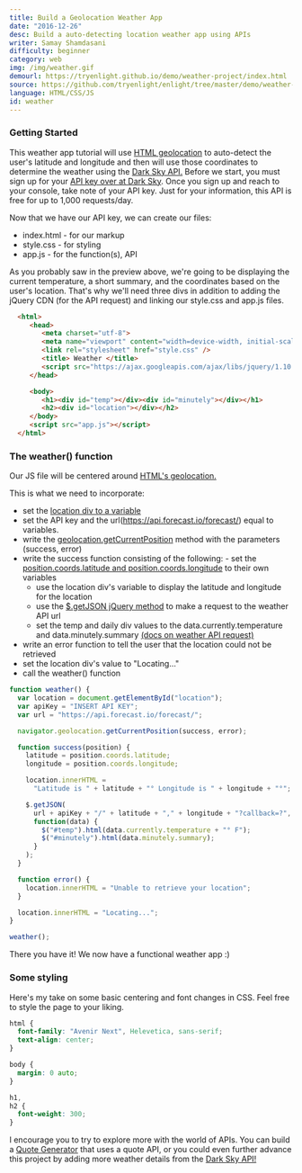 ```yaml
---
title: Build a Geolocation Weather App
date: "2016-12-26"
desc: Build a auto-detecting location weather app using APIs
writer: Samay Shamdasani
difficulty: beginner
category: web
img: /img/weather.gif
demourl: https://tryenlight.github.io/demo/weather-project/index.html
source: https://github.com/tryenlight/enlight/tree/master/demo/weather-project
language: HTML/CSS/JS
id: weather
---
```


### Getting Started

This weather app tutorial will use <a href="https://developer.mozilla.org/en-US/docs/Web/API/Geolocation/Using_geolocation" class="underline">HTML geolocation</a> to auto-detect the user's latitude and longitude and then will use those coordinates to determine the weather using the <a href="https://darksky.net/dev/docs" class="underline">Dark Sky API.</a> Before we start, you must sign up for your <a href="https://darksky.net/dev/register" class="underline">API key over at Dark Sky</a>. Once you sign up and reach to your console, take note of your API key. Just for your information, this API is free for up to 1,000 requests/day.

Now that we have our API key, we can create our files:

- index.html - for our markup
- style.css - for styling
- app.js - for the function(s), API

As you probably saw in the preview above, we're going to be displaying the current temperature, a short summary, and the coordinates based on the user's location. That's why we'll need three divs in addition to adding the jQuery CDN (for the API request) and linking our style.css and app.js files.

```html
  <html>
     <head>
        <meta charset="utf-8">
        <meta name="viewport" content="width=device-width, initial-scale=1">
        <link rel="stylesheet" href="style.css" />
        <title> Weather </title>
        <script src="https://ajax.googleapis.com/ajax/libs/jquery/1.10.2/jquery.min.js"></script>
     </head>

     <body>
        <h1><div id="temp"></div><div id="minutely"></div></h1>
        <h2><div id="location"></div></h2>
     </body>
     <script src="app.js"></script>
  </html>
```

### The weather() function

Our JS file will be centered around <a href="https://developer.mozilla.org/en-US/docs/Web/API/Geolocation/Using_geolocation" class="underline">HTML's geolocation.</a>

This is what we need to incorporate:

- set the <a href="https://developer.mozilla.org/en-US/docs/Web/API/Document/getElementById" class="underline">location div to a variable</a>
- set the API key and the url(https://api.forecast.io/forecast/) equal to variables.
- write the <a href="https://developer.mozilla.org/en-US/docs/Web/API/Geolocation/getCurrentPosition" class="underline">geolocation.getCurrentPosition</a> method with the parameters (success, error)
- write the success function consisting of the following: - set the <a href="https://developer.mozilla.org/en-US/docs/Web/API/Geolocation/Using_geolocation" class="underline">position.coords.latitude and position.coords.longitude</a> to their own variables
  - use the location div's variable to display the latitude and longitude for the location
  - use the <a href="http://api.jquery.com/jquery.getjson/" class="underline">$.getJSON jQuery method</a> to make a request to the weather API url
  - set the temp and daily div values to the data.currently.temperature and data.minutely.summary <a href="https://darksky.net/dev/docs" class="underline">(docs on weather API request) </a>
- write an error function to tell the user that the location could not be retrieved
- set the location div's value to "Locating..."
- call the weather() function

```js
function weather() {
  var location = document.getElementById("location");
  var apiKey = "INSERT API KEY";
  var url = "https://api.forecast.io/forecast/";

  navigator.geolocation.getCurrentPosition(success, error);

  function success(position) {
    latitude = position.coords.latitude;
    longitude = position.coords.longitude;

    location.innerHTML =
      "Latitude is " + latitude + "° Longitude is " + longitude + "°";

    $.getJSON(
      url + apiKey + "/" + latitude + "," + longitude + "?callback=?",
      function(data) {
        $("#temp").html(data.currently.temperature + "° F");
        $("#minutely").html(data.minutely.summary);
      }
    );
  }

  function error() {
    location.innerHTML = "Unable to retrieve your location";
  }

  location.innerHTML = "Locating...";
}

weather();
```

There you have it! We now have a functional weather app :)

### Some styling

Here's my take on some basic centering and font changes in CSS. Feel free to style the page to your liking.

```css
html {
  font-family: "Avenir Next", Helevetica, sans-serif;
  text-align: center;
}

body {
  margin: 0 auto;
}

h1,
h2 {
  font-weight: 300;
}
```

I encourage you to try to explore more with the world of APIs. You can build a <a href="/quote.html" class="underline">Quote Generator</a> that uses a quote API, or you could even further advance this project by adding more weather details from the <a href="https://darksky.net/dev/docs" class="underline">Dark Sky API! </a>
